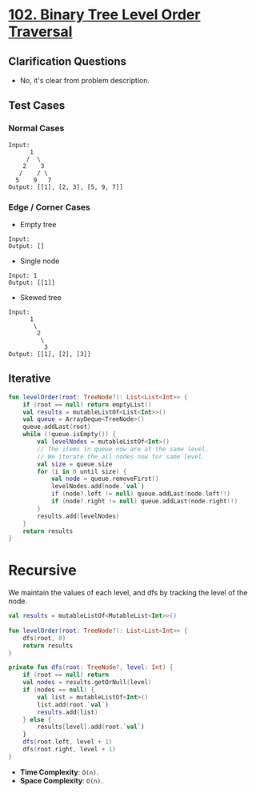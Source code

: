 # [102. Binary Tree Level Order Traversal](https://leetcode.com/problems/binary-tree-level-order-traversal/)

## Clarification Questions
* No, it's clear from problem description.
 
## Test Cases
### Normal Cases
```
Input: 
      1
     /  \
    2    3
   /    / \
  5    9   7
Output: [[1], [2, 3], [5, 9, 7]]
```
### Edge / Corner Cases
* Empty tree
```
Input: 
Output: [] 
```
* Single node
```
Input: 1
Output: [[1]]
```
* Skewed tree
```
Input: 
      1
       \
        2
         \
          3
Output: [[1], [2], [3]]
```

## Iterative
```kotlin
fun levelOrder(root: TreeNode?): List<List<Int>> {
    if (root == null) return emptyList()
    val results = mutableListOf<List<Int>>()
    val queue = ArrayDeque<TreeNode>()
    queue.addLast(root)
    while (!queue.isEmpty()) {
        val levelNodes = mutableListOf<Int>()
        // The items in queue now are at the same level.
        // We iterate the all nodes now for same level.
        val size = queue.size
        for (i in 0 until size) {
            val node = queue.removeFirst()
            levelNodes.add(node.`val`)
            if (node?.left != null) queue.addLast(node.left!!)
            if (node?.right != null) queue.addLast(node.right!!)
        }
        results.add(levelNodes)
    }
    return results
}
```

# Recursive
We maintain the values of each level, and dfs by tracking the level of the node.
```kotlin
val results = mutableListOf<MutableList<Int>>()
    
fun levelOrder(root: TreeNode?): List<List<Int>> {
    dfs(root, 0)
    return results
}

private fun dfs(root: TreeNode?, level: Int) {
    if (root == null) return
    val nodes = results.getOrNull(level)
    if (nodes == null) {
        val list = mutableListOf<Int>()
        list.add(root.`val`)
        results.add(list)
    } else {
        results[level].add(root.`val`)
    }
    dfs(root.left, level + 1)
    dfs(root.right, level + 1)
}
```

* **Time Complexity**: `O(n)`.
* **Space Complexity**: `O(n)`.